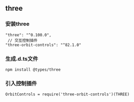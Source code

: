 ## three

### 安装three

	"three": "^0.100.0",
	 // 交互控制插件
    "three-orbit-controls": "^82.1.0"

### 生成.d.ts文件

	npm install @types/three

### 引入控制插件

    OrbitControls = require('three-orbit-controls')(THREE)